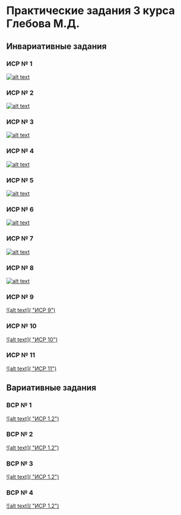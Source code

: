 # Практические задания 3 курса Глебова М.Д.
## Инвариативные задания
### ИСР № 1
[![alt text](http://qrcoder.ru/code/?https%3A%2F%2Fgithub.com%2Fyaazzik%2FPractice-Course_3%2Fblob%2Fmain%2F%25D0%2598%25D0%25A1%25D0%25A0%25201.1%2520%25D0%2593%25D0%25BB%25D0%25B5%25D0%25B1%25D0%25BE%25D0%25B2%2520%25D0%259C.%25D0%2594.%2520.pdf&4&0 "ИСР 1.1")](https://github.com/yaazzik/Practice-Course_3/blob/main/%D0%98%D0%A1%D0%A0%201.1%20%D0%93%D0%BB%D0%B5%D0%B1%D0%BE%D0%B2%20%D0%9C.%D0%94.%20.pdf)
### ИСР № 2
[![alt text](http://qrcoder.ru/code/?https%3A%2F%2Fgithub.com%2Fyaazzik%2FPractice-Course_3%2Fblob%2Fmain%2F%25D0%2598%25D0%25A1%25D0%25A0%25201.2%2520%25D0%2593%25D0%25BB%25D0%25B5%25D0%25B1%25D0%25BE%25D0%25B2%2520%25D0%259C.%25D0%2594..pdf&4&0 "ИСР 2")](https://github.com/yaazzik/Practice-Course_3/blob/main/%D0%98%D0%A1%D0%A0%201.2%20%D0%93%D0%BB%D0%B5%D0%B1%D0%BE%D0%B2%20%D0%9C.%D0%94..pdf)
### ИСР № 3
[![alt text](http://qrcoder.ru/code/?https%3A%2F%2Fgithub.com%2Fyaazzik%2FPractice-Course_3%2Fblob%2Fmain%2F%25D0%2598%25D0%25A1%25D0%25A0%25201.3%2520%25D0%2593%25D0%25BB%25D0%25B5%25D0%25B1%25D0%25BE%25D0%25B2%2520%25D0%259C.%25D0%2594..pdf&4&0 "ИСР 3")](https://github.com/yaazzik/Practice-Course_3/blob/main/%D0%98%D0%A1%D0%A0%201.3%20%D0%93%D0%BB%D0%B5%D0%B1%D0%BE%D0%B2%20%D0%9C.%D0%94..pdf)
### ИСР № 4
[![alt text](http://qrcoder.ru/code/?https%3A%2F%2Fgithub.com%2Fyaazzik%2FPractice-Course_3%2Fblob%2Fmain%2F%25D0%2598%25D0%25A1%25D0%25A0%25201.4%2520%25D0%2593%25D0%25BB%25D0%25B5%25D0%25B1%25D0%25BE%25D0%25B2%2520%25D0%259C.%25D0%2594..pdf&4&0 "ИСР 4")](https://github.com/yaazzik/Practice-Course_3/blob/main/%D0%98%D0%A1%D0%A0%201.4%20%D0%93%D0%BB%D0%B5%D0%B1%D0%BE%D0%B2%20%D0%9C.%D0%94..pdf)
### ИСР № 5
[![alt text](http://qrcoder.ru/code/?https%3A%2F%2Fgithub.com%2Fyaazzik%2FPractice-Course_3%2Fblob%2Fmain%2F%25D0%2598%25D0%25A1%25D0%25A0%25201.5%2520%25D0%2593%25D0%25BB%25D0%25B5%25D0%25B1%25D0%25BE%25D0%25B2%2520%25D0%259C.%25D0%2594..pdf&4&0 "ИСР 5")](https://github.com/yaazzik/Practice-Course_3/blob/main/%D0%98%D0%A1%D0%A0%201.5%20%D0%93%D0%BB%D0%B5%D0%B1%D0%BE%D0%B2%20%D0%9C.%D0%94..pdf)
### ИСР № 6
[![alt text](http://qrcoder.ru/code/?https%3A%2F%2Fgithub.com%2Fyaazzik%2FPractice-Course_3%2Fblob%2Fmain%2F%25D0%2598%25D0%25A1%25D0%25A0%25201.6%2520%25D0%2593%25D0%25BB%25D0%25B5%25D0%25B1%25D0%25BE%25D0%25B2%2520%25D0%259C.%25D0%2594..pdf&4&0 "ИСР 6")](https://github.com/yaazzik/Practice-Course_3/blob/main/%D0%98%D0%A1%D0%A0%201.6%20%D0%93%D0%BB%D0%B5%D0%B1%D0%BE%D0%B2%20%D0%9C.%D0%94..pdf)
### ИСР № 7
[![alt text](http://qrcoder.ru/code/?https%3A%2F%2Fgithub.com%2Fyaazzik%2FPractice-Course_3%2Fblob%2Fmain%2F%25D0%2598%25D0%25A1%25D0%25A0%25201.7%2520%25D0%2593%25D0%25BB%25D0%25B5%25D0%25B1%25D0%25BE%25D0%25B2%2520%25D0%259C.%25D0%2594..pdf&4&0 "ИСР 7")](https://github.com/yaazzik/Practice-Course_3/blob/main/%D0%98%D0%A1%D0%A0%201.7%20%D0%93%D0%BB%D0%B5%D0%B1%D0%BE%D0%B2%20%D0%9C.%D0%94..pdf)
### ИСР № 8
[![alt text](http://qrcoder.ru/code/?https%3A%2F%2Fgithub.com%2Fyaazzik%2FPractice-Course_3%2Fblob%2Fmain%2F%25D0%2598%25D0%25A1%25D0%25A0%25201.8%2520%25D0%2593%25D0%25BB%25D0%25B5%25D0%25B1%25D0%25BE%25D0%25B2%2520%25D0%259C.%25D0%2594..pdf&4&0 "ИСР 8")](https://github.com/yaazzik/Practice-Course_3/blob/main/%D0%98%D0%A1%D0%A0%201.8%20%D0%93%D0%BB%D0%B5%D0%B1%D0%BE%D0%B2%20%D0%9C.%D0%94..pdf)
### ИСР № 9
[![alt text]( "ИСР 9")]()
### ИСР № 10
[![alt text]( "ИСР 10")]()
### ИСР № 11
[![alt text]( "ИСР 11")]()
## Вариативные задания
### ВСР № 1
[![alt text]( "ИСР 1.2")]()
### ВСР № 2
[![alt text]( "ИСР 1.2")]()
### ВСР № 3
[![alt text]( "ИСР 1.2")]()
### ВСР № 4
[![alt text]( "ИСР 1.2")]()
